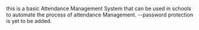 this is a basic Attendance Management System that can be used in schools to automate the process of attendance Management.
--password protection is yet to be added. 
